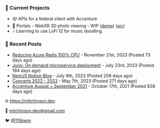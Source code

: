 ### 📌 Current Projects
- 📪 APIs for a federal client with Accenture
- 📸 Portals - WebXR 3D photo viewing - WIP ([demo](https://portals.mitchinson.dev/)) ([src](https://github.com/bmitchinson/vr-jpg-viewer-webxr))
- 🎶 Learning to use LoFi 12 for music doodling

### 📝 Recent Posts

- [Reducing Azure Redis 100% CPU](https://blog.mitchinson.dev/redis-cpu) - November 21st, 2023 (Posted 73 days ago)
- [Juno: On demand microservice deployment](https://blog.mitchinson.dev/juno) - July 23rd, 2023 (Posted 194 days ago)
- [NextJS Notion Blog](https://blog.mitchinson.dev/blog-2023) - July 9th, 2023 (Posted 208 days ago)
- [Concerts 2022 - 2023](https://blog.mitchinson.dev/concerts-2023) - May 7th, 2023 (Posted 271 days ago)
- [Accenture August + September 2021](https://blog.mitchinson.dev/pillar/aug-sep-21) - October 17th, 2021 (Posted 838 days ago)

🌐 https://mitchinson.dev

💌 mitchinson.dev@gmail.com

🐦 [@115bwm](https://twitter.com/115bwm)